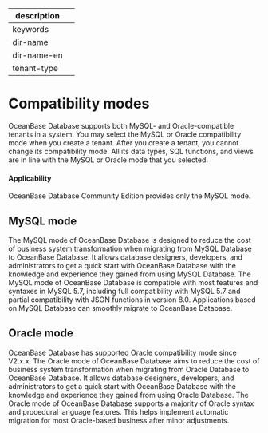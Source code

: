 |description||
|---|---|
|keywords||
|dir-name||
|dir-name-en||
|tenant-type||

# Compatibility modes

OceanBase Database supports both MySQL- and Oracle-compatible tenants in a system. You may select the MySQL or Oracle compatibility mode when you create a tenant. After you create a tenant, you cannot change its compatibility mode. All its data types, SQL functions, and views are in line with the MySQL or Oracle mode that you selected.

<main id="notice" >
    <h4>Applicability</h4>
    <p>OceanBase Database Community Edition provides only the MySQL mode. </p>
  </main>

## MySQL mode

The MySQL mode of OceanBase Database is designed to reduce the cost of business system transformation when migrating from MySQL Database to OceanBase Database. It allows database designers, developers, and administrators to get a quick start with OceanBase Database with the knowledge and experience they gained from using MySQL Database. The MySQL mode of OceanBase Database is compatible with most features and syntaxes in MySQL 5.7, including full compatibility with MySQL 5.7 and partial compatibility with JSON functions in version 8.0. Applications based on MySQL Database can smoothly migrate to OceanBase Database.

## Oracle mode

OceanBase Database has supported Oracle compatibility mode since V2.x.x. The Oracle mode of OceanBase Database aims to reduce the cost of business system transformation when migrating from Oracle Database to OceanBase Database. It allows database designers, developers, and administrators to get a quick start with OceanBase Database with the knowledge and experience they gained from using Oracle Database. The Oracle mode of OceanBase Database supports a majority of Oracle syntax and procedural language features. This helps implement automatic migration for most Oracle-based business after minor adjustments.